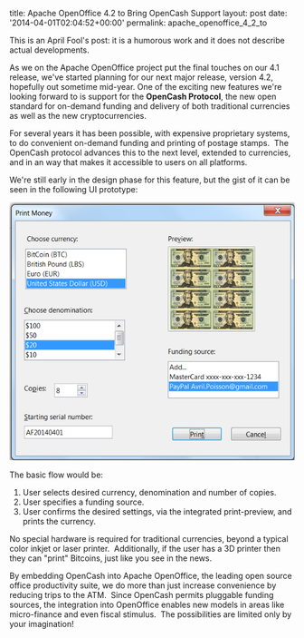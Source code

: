 title: Apache OpenOffice 4.2 to Bring OpenCash Support
layout: post
date: '2014-04-01T02:04:52+00:00'
permalink: apache_openoffice_4_2_to

<p>This is an April Fool's post: it is a humorous work and it does not describe actual developments.<br /></p>
  <p>As we on the Apache OpenOffice project put the final touches on our 4.1 release, we've started planning for our next major release, version 4.2, hopefully out sometime mid-year. One of the exciting new features we're looking forward to is support for the <b>OpenCash Protocol</b>, the new open standard for on-demand funding and delivery of both traditional currencies as well as the new cryptocurrencies.</p> 
  <p>For several years it has been possible, with expensive proprietary systems, to do convenient on-demand funding and printing of postage stamps.&nbsp; The OpenCash protocol advances this to the next level, extended to currencies, and in an way that makes it accessible to users on all platforms. </p> 
  <p>We're still early in the design phase for this feature, but the gist of it can be seen in the following UI prototype: <br /></p> 
  <div align="center"><img src="../images/blog/apache_openoffice_4_2_to_OpenCash.png" /></div> 
  <p> The basic flow would be: <br /></p> 
  <ol> 
    <li>User selects desired currency, denomination and number of copies.<br /></li> 
    <li>User specifies a funding source.</li> 
    <li>User confirms the desired settings, via the integrated print-preview, and prints the currency.&nbsp; <br /></li> 
  </ol>No special hardware is required for traditional currencies, beyond a typical color inkjet or laser printer.&nbsp; Additionally, if the user has a 3D printer then they can &quot;print&quot; Bitcoins, just like you see in the news.
  
  
  
  
  
  
  
  
  
  
  <p>By embedding OpenCash into Apache OpenOffice, the leading open source office productivity suite, we do more than just increase convenience by reducing trips to the ATM.&nbsp; Since OpenCash permits pluggable funding sources, the integration into OpenOffice enables new models in areas like micro-finance and even fiscal stimulus.&nbsp; The possibilities are limited only by your imagination!<br /></p>
